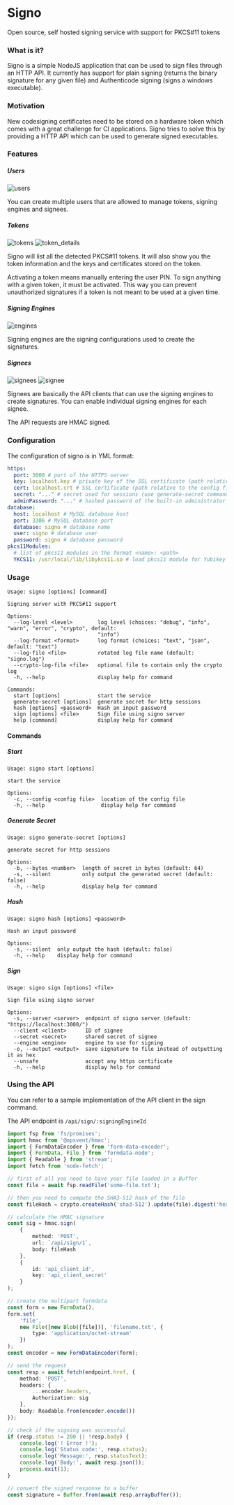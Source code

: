 # Signo
Open source, self hosted signing service with support for PKCS#11 tokens

### What is it?

Signo is a simple NodeJS application that can be used to sign files through an HTTP API. It currently has support for plain signing (returns the binary signature for any given file) and Authenticode signing (signs a windows executable).

### Motivation

New codesigning certificates need to be stored on a hardware token which comes with a great challenge for CI applications. Signo tries to solve this by providing a HTTP API which can be used to generate signed executables.

### Features

##### Users
![users](https://github.com/gergof/signo/blob/master/docs/images/users.png?raw=true)

You can create multiple users that are allowed to manage tokens, signing engines and signees.

##### Tokens
![tokens](https://github.com/gergof/signo/blob/master/docs/images/tokens.png?raw=true)
![token_details](https://github.com/gergof/signo/blob/master/docs/images/token_details.png?raw=true)

Signo will list all the detected PKCS#11 tokens. It will also show you the token information and the keys and certificates stored on the token.

Activating a token means manually entering the user PIN. To sign anything with a given token, it must be activated. This way you can prevent unauthorized signatures if a token is not meant to be used at a given time.

##### Signing Engines
![engines](https://github.com/gergof/signo/blob/master/docs/images/engines.png?raw=true)

Signing engines are the signing configurations used to create the signatures.

##### Signees
![signees](https://github.com/gergof/signo/blob/master/docs/images/signees.png?raw=true)
![signee](https://github.com/gergof/signo/blob/master/docs/images/signee.png?raw=true)

Signees are basically the API clients that can use the signing engines to create signatures. You can enable individual signing engines for each signee.

The API requests are HMAC signed.

### Configuration

The configuration of signo is in YML format:
```yml
https:
  port: 3000 # port of the HTTPS server
  key: localhost.key # private key of the SSL certificate (path relative to the config file)
  cert: localhost.crt # SSL certificate (path relative to the config file)
  secret: "..." # secret used for sessions (use generate-secret command to generate)
  adminPassword: "..." # hashed password of the built-in administrator user (use hash command to generate)
database:
  host: localhost # MySQL database host
  port: 3306 # MySQL database port
  database: signo # database name
  user: signo # database user
  password: signo # database password
pkcs11Modules:
  # list of pkcs11 modules in the format <name>: <path>
  YKCS11: /usr/local/lib/libykcs11.so # load pkcs11 module for Yubikey
```

### Usage
```
Usage: signo [options] [command]

Signing server with PKCS#11 support

Options:
  --log-level <level>        log level (choices: "debug", "info", "warn", "error", "crypto", default:
                             "info")
  --log-format <format>      log format (choices: "text", "json", default: "text")
  --log-file <file>          rotated log file name (default: "signo.log")
  --crypto-log-file <file>   optional file to contain only the crypto log
  -h, --help                 display help for command

Commands:
  start [options]            start the service
  generate-secret [options]  generate secret for http sessions
  hash [options] <password>  Hash an input password
  sign [options] <file>      Sign file using signo server
  help [command]             display help for command
```

#### Commands

##### Start

```
Usage: signo start [options]

start the service

Options:
  -c, --config <config file>  location of the config file
  -h, --help                  display help for command
```

##### Generate Secret

```
Usage: signo generate-secret [options]

generate secret for http sessions

Options:
  -b, --bytes <number>  length of secret in bytes (default: 64)
  -s, --silent          only output the generated secret (default: false)
  -h, --help            display help for command
```

##### Hash

```
Usage: signo hash [options] <password>

Hash an input password

Options:
  -s, --silent  only output the hash (default: false)
  -h, --help    display help for command
```

##### Sign

```
Usage: signo sign [options] <file>

Sign file using signo server

Options:
  -s, --server <server>  endpoint of signo server (default: "https://localhost:3000/")
  --client <client>      ID of signee
  --secret <secret>      shared secret of signee
  --engine <engine>      engine to use for signing
  -o, --output <output>  save signature to file instead of outputting it as hex
  --unsafe               accept any https certificate
  -h, --help             display help for command
```

### Using the API

You can refer to a sample implementation of the API client in the sign command.

The API endpoint is `/api/sign/:signingEngineId`

```ts
import fsp from 'fs/promises';
import hmac from '@opsvent/hmac';
import { FormDataEncoder } from 'form-data-encoder';
import { FormData, File } from 'formdata-node';
import { Readable } from 'stream';
import fetch from 'node-fetch';

// first of all you need to have your file loaded in a Buffer
const file = await fsp.readFile('some-file.txt');

// then you need to compute the SHA3-512 hash of the file
const fileHash = crypto.createHash('sha3-512').update(file).digest('hex');

// calculate the HMAC signature
const sig = hmac.sign(
	{
		method: 'POST',
		url: `/api/sign/1`,
		body: fileHash
	},
	{
		id: 'api_client_id',
		key: 'api_client_secret'
	}
);

// create the multipart formdata
const form = new FormData();
form.set(
	'file',
	new File([new Blob([file])], 'filename.txt', {
		type: 'application/octet-stream'
	})
);
const encoder = new FormDataEncoder(form);

// send the request
const resp = await fetch(endpoint.href, {
	method: 'POST',
	headers: {
		...encoder.headers,
		Authorization: sig
	},
	body: Readable.from(encoder.encode())
});

// check if the signing was successful
if (resp.status != 200 || !resp.body) {
	console.log('! Error !');
	console.log('Status code:', resp.status);
	console.log('Message:', resp.statusText);
	console.log('Body:', await resp.json());
	process.exit(1);
}

// convert the signed response to a buffer
const signature = Buffer.from(await resp.arrayBuffer());
```
